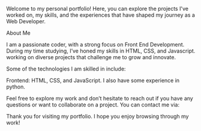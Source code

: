 Welcome to my personal portfolio! Here, you can explore the projects I've worked on, my skills, and the experiences that have shaped my journey as a Web Developer.

About Me

I am a passionate coder, with a strong focus on Front End Development. During my time studying, I’ve honed my skills in HTML, CSS, and Javascript. working on diverse projects that challenge me to grow and innovate.

Some of the technologies I am skilled in include:

Frontend: HTML, CSS, and JavaScript.
I also have some experience in python.

Feel free to explore my work and don’t hesitate to reach out if you have any questions or want to collaborate on a project. You can contact me via:

Thank you for visiting my portfolio. I hope you enjoy browsing through my work!